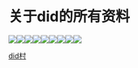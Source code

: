 # 关于did的所有资料
[![](https://img.shields.io/badge/-首页-333233?style=for-the-badge)](https://bashumiddleschool.github.io/2021Did/)![](https://img.shields.io/badge/--333233?style=for-the-badge)[![](https://img.shields.io/badge/-下载-333233?style=for-the-badge)](https://bashumiddleschool.github.io/2021Did/download)![](https://img.shields.io/badge/--333233?style=for-the-badge)[![](https://img.shields.io/badge/-%E4%B8%8A%E4%BC%A0-333233?style=for-the-badge)](https://bashumiddleschool.github.io/2021Did/upload)![](https://img.shields.io/badge/--333233?style=for-the-badge)[![](https://img.shields.io/badge/-Bashu%20Cloud-333233?style=for-the-badge)](https://bashumiddleschool.github.io/2021Did/bscloud/index)![](https://img.shields.io/badge/--333233?style=for-the-badge)[![](https://img.shields.io/badge/-%E6%94%AF%E6%8C%81-333233?style=for-the-badge)](https://bashumiddleschool.github.io/2021Did/support)    

[did村](https://baike.baidu.com/item/%E5%85%9A%E4%B8%9C%E6%9D%91/1300829?fr=aladdin)   
